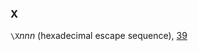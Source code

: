 <h3>X</h3>
<p><code>\X</code><em>nnn</em> (hexadecimal escape sequence), <a href="021-2.1._primitive_builtin_types.html#filepos331329">39</a></p>
